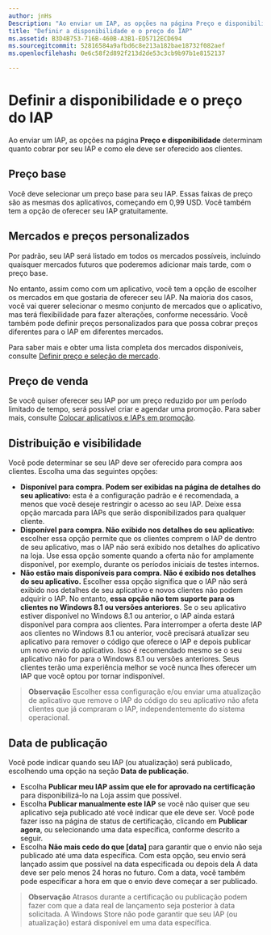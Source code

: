 ```yaml
---
author: jnHs
Description: "Ao enviar um IAP, as opções na página Preço e disponibilidade determinam quanto cobrar por seu IAP e como ele deve ser oferecido aos clientes."
title: "Definir a disponibilidade e o preço do IAP"
ms.assetid: B3D4B753-716B-460B-A3B1-ED5712ECD694
ms.sourcegitcommit: 52816584a9afbd6c8e213a182bae18732f082aef
ms.openlocfilehash: 0e6c58f2d892f213d2de53c3cb9b97b1e8152137

---
```


# Definir a disponibilidade e o preço do IAP


Ao enviar um IAP, as opções na página **Preço e disponibilidade** determinam quanto cobrar por seu IAP e como ele deve ser oferecido aos clientes.

## Preço base


Você deve selecionar um preço base para seu IAP. Essas faixas de preço são as mesmas dos aplicativos, começando em 0,99 USD. Você também tem a opção de oferecer seu IAP gratuitamente.

## Mercados e preços personalizados


Por padrão, seu IAP será listado em todos os mercados possíveis, incluindo quaisquer mercados futuros que poderemos adicionar mais tarde, com o preço base.

No entanto, assim como com um aplicativo, você tem a opção de escolher os mercados em que gostaria de oferecer seu IAP. Na maioria dos casos, você vai querer selecionar o mesmo conjunto de mercados que o aplicativo, mas terá flexibilidade para fazer alterações, conforme necessário. Você também pode definir preços personalizados para que possa cobrar preços diferentes para o IAP em diferentes mercados.

Para saber mais e obter uma lista completa dos mercados disponíveis, consulte [Definir preço e seleção de mercado](define-pricing-and-market-selection.md).

## Preço de venda


Se você quiser oferecer seu IAP por um preço reduzido por um período limitado de tempo, será possível criar e agendar uma promoção. Para saber mais, consulte [Colocar aplicativos e IAPs em promoção](put-apps-and-iaps-on-sale.md).

## Distribuição e visibilidade


Você pode determinar se seu IAP deve ser oferecido para compra aos clientes. Escolha uma das seguintes opções:

-   **Disponível para compra. Podem ser exibidas na página de detalhes do seu aplicativo:** esta é a configuração padrão e é recomendada, a menos que você deseje restringir o acesso ao seu IAP. Deixe essa opção marcada para IAPs que serão disponibilizados para qualquer cliente.
-   **Disponível para compra. Não exibido nos detalhes do seu aplicativo:** escolher essa opção permite que os clientes comprem o IAP de dentro de seu aplicativo, mas o IAP não será exibido nos detalhes do aplicativo na loja. Use essa opção somente quando a oferta não for amplamente disponível, por exemplo, durante os períodos iniciais de testes internos.
-   **Não estão mais disponíveis para compra. Não é exibido nos detalhes do seu aplicativo.** Escolher essa opção significa que o IAP não será exibido nos detalhes de seu aplicativo e novos clientes não podem adquirir o IAP. No entanto, **essa opção não tem suporte para os clientes no Windows 8.1 ou versões anteriores**. Se o seu aplicativo estiver disponível no Windows 8.1 ou anterior, o IAP ainda estará disponível para compra aos clientes. Para interromper a oferta deste IAP aos clientes no Windows 8.1 ou anterior, você precisará atualizar seu aplicativo para remover o código que oferece o IAP e depois publicar um novo envio do aplicativo. Isso é recomendado mesmo se o seu aplicativo não for para o Windows 8.1 ou versões anteriores. Seus clientes terão uma experiência melhor se você nunca lhes oferecer um IAP que você optou por tornar indisponível.
    
 > **Observação**  Escolher essa configuração e/ou enviar uma atualização de aplicativo que remove o IAP do código do seu aplicativo não afeta clientes que já compraram o IAP, independentemente do sistema operacional.


## Data de publicação

Você pode indicar quando seu IAP (ou atualização) será publicado, escolhendo uma opção na seção **Data de publicação**.

-   Escolha **Publicar meu IAP assim que ele for aprovado na certificação** para disponibilizá-lo na Loja assim que possível.
-   Escolha **Publicar manualmente este IAP** se você não quiser que seu aplicativo seja publicado até você indicar que ele deve ser. Você pode fazer isso na página de status de certificação, clicando em **Publicar agora**, ou selecionando uma data específica, conforme descrito a seguir.
-   Escolha **Não mais cedo do que \[data\]** para garantir que o envio não seja publicado até uma data específica. Com esta opção, seu envio será lançado assim que possível na data especificada ou depois dela A data deve ser pelo menos 24 horas no futuro. Com a data, você também pode especificar a hora em que o envio deve começar a ser publicado.

 > **Observação**  Atrasos durante a certificação ou publicação podem fazer com que a data real de lançamento seja posterior à data solicitada. A Windows Store não pode garantir que seu IAP (ou atualização) estará disponível em uma data específica.
 

 







<!--HONumber=Jun16_HO4-->


